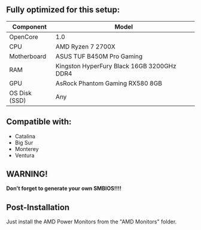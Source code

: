 ## Fully optimized for this setup:

| **Component**    | **Model**                                  |
| ---------------- | ------------------------------------------ |
| OpenCore         | 1.0 |
| CPU              | AMD Ryzen 7 2700X      |
| Motherboard      | ASUS TUF B450M Pro Gaming |
| RAM              | Kingston HyperFury Black 16GB 3200GHz DDR4 |
| GPU              | AsRock Phantom Gaming RX580 8GB                             |                              
| OS Disk (SSD)    |  Any      |

## Compatible with:
- Catalina
- Big Sur
- Monterey
- Ventura

## WARNING!
**Don't forget to generate your own SMBIOS!!!!**

## Post-Installation
Just install the AMD Power Monitors from the "AMD Monitors" folder.
